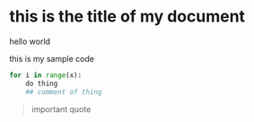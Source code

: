 # this is the title of my document

hello world

this is my sample code

```python
for i in range(x):
    do thing
    ## comment of thing
```

> important quote

